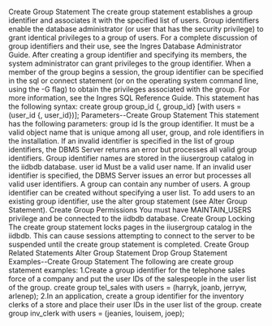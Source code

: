 Create Group Statement
The create group statement establishes a group identifier and associates it with the specified list of users. Group identifiers enable the database administrator (or user that has the security privilege) to grant identical privileges to a group of users. For a complete discussion of group identifiers and their use, see the Ingres Database Administrator Guide.
After creating a group identifier and specifying its members, the system administrator can grant privileges to the group identifier. When a member of the group begins a session, the group identifier can be specified in the sql or connect statement (or on the operating system command line, using the -G flag) to obtain the privileges associated with the group. For more information, see the Ingres SQL Reference Guide.
This statement has the following syntax:
create group group_id {, group_id}
              [with users = (user_id {, user_id})];
Parameters--Create Group Statement
This statement has the following parameters:
group id
Is the group identifier. It must be a valid object name that is unique among all user, group, and role identifiers in the installation. If an invalid identifier is specified in the list of group identifiers, the DBMS Server returns an error but processes all valid group identifiers. Group identifier names are stored in the iiusergroup catalog in the iidbdb database.
user id
Must be a valid user name. If an invalid user identifier is specified, the DBMS Server issues an error but processes all valid user identifiers. A group can contain any number of users. A group identifier can be created without specifying a user list. To add users to an existing group identifier, use the alter group statement (see Alter Group Statement).
Create Group Permissions
You must have MAINTAIN_USERS privilege and be connected to the iidbdb database.
Create Group Locking
The create group statement locks pages in the iiusergroup catalog in the iidbdb. This can cause sessions attempting to connect to the server to be suspended until the create group statement is completed.
Create Group Related Statements
Alter Group Statement
Drop Group Statement
Examples--Create Group Statement
The following are create group statement examples:
1.Create a group identifier for the telephone sales force of a company and put the user IDs of the salespeople in the user list of the group.
create group tel_sales with users = (harryk,
joanb, jerryw, arlenep);
2.In an application, create a group identifier for the inventory clerks of a store and place their user IDs in the user list of the group.
create group inv_clerk with users =
(jeanies, louisem, joep);
